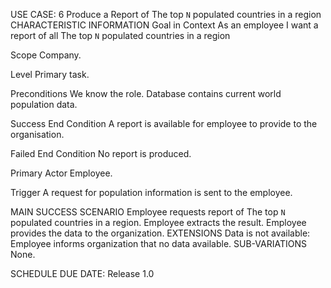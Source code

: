 USE CASE: 6 Produce a Report of The top  `N`  populated countries in a region
CHARACTERISTIC INFORMATION
Goal in Context
As an employee I want a report of all The top  `N`  populated countries in a region

Scope
Company.

Level
Primary task.

Preconditions
We know the role. Database contains current world population data.

Success End Condition
A report is available for employee to provide to the organisation.

Failed End Condition
No report is produced.

Primary Actor
Employee.

Trigger
A request for population information is sent to the employee.

MAIN SUCCESS SCENARIO
Employee requests report of The top  `N`  populated countries in a region.
Employee extracts the result.
Employee provides the data to the organization.
EXTENSIONS
Data is not available:
Employee informs organization that no data available.
SUB-VARIATIONS
None.

SCHEDULE
DUE DATE: Release 1.0